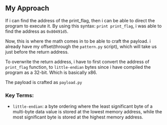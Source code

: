 ## My Approach
If i can find the address of the print_flag, then i can be able to direct the program to execute it. By using this syntax: `print print_flag`, i was able to find the address as `0x80491d5`.

Now, this is where the math comes in to be able to craft the payload. i already have my offset(through the `pattern.py` script), which will take us just before the return address.

To overwrite the return address, i have to first convert the address of `print_flag` function,
to `little-endian` bytes since i have compiled the program as a 32-bit. Which is basically x86. 

The payload is crafted as `payload.py`

### Key Terms:
- `little-endian`: a byte ordering where the least significant byte of a multi-byte data value is stored at the lowest memory address, while the most significant byte is stored at the highest memory address.